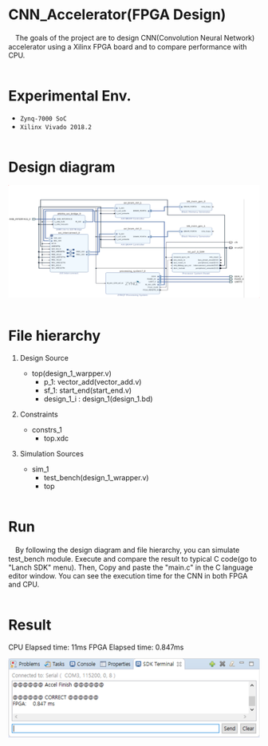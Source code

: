 # CNN_Accelerator(FPGA Design)

　The goals of the project are to design CNN(Convolution Neural Network) accelerator using a Xilinx FPGA board and to compare performance with CPU.<br><br>

# Experimental Env.
* ```Zynq-7000 SoC``` <br>
* ```Xilinx Vivado 2018.2```<br><br>

# Design diagram
<img src = "diagram.png" ><br><br>

# File hierarchy

1. Design Source
    * top(design_1_warpper.v)
        * p_1: vector_add(vector_add.v)
        * sf_1: start_end(start_end.v)
        * design_1_i : design_1(design_1.bd)
    
2. Constraints
    * constrs_1
        * top.xdc
   
3. Simulation Sources
    * sim_1
        * test_bench(design_1_wrapper.v)
        * top <br><br>

# Run
       
　By following the design diagram and file hierarchy, you can simulate test_bench module. Execute and compare the result to typical C code(go to "Lanch SDK" menu). Then, Copy and paste the "main.c" in the C language editor window. You can see the execution time for the CNN in both FPGA and CPU.<br><br>

# Result

CPU Elapsed time: 11ms
FPGA Elapsed time: 0.847ms

<img src = "result.png"><br>
